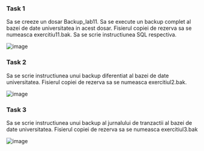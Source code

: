 ### Task 1
Sa se creeze un dosar Backup_lab11. Sa se execute un backup complet al bazei de date universitatea in acest dosar.
Fisierul copiei de rezerva sa se numeasca exercitiu11.bak. Sa se scrie instructiunea SQL respectiva.

![image](https://user-images.githubusercontent.com/43296954/49720750-41c51200-fc69-11e8-8ff6-545a0b0e8aa5.png)


### Task 2
Sa se scrie instructiunea unui backup diferentiat al bazei de date universitatea.
Fisierul copiei de rezerva sa se numeasca exercitiul2.bak.

![image](https://user-images.githubusercontent.com/43296954/49721039-fcedab00-fc69-11e8-93df-92d3c465e641.png)

### Task 3
Sa se scrie instructiunea unui backup al jurnalului de tranzactii al bazei de date universitatea. 
Fisierul copiei de rezerva sa se numeasca exercitiul3.bak

![image](https://user-images.githubusercontent.com/43296954/49721308-9c12a280-fc6a-11e8-9e24-fe38bfa13006.png)

